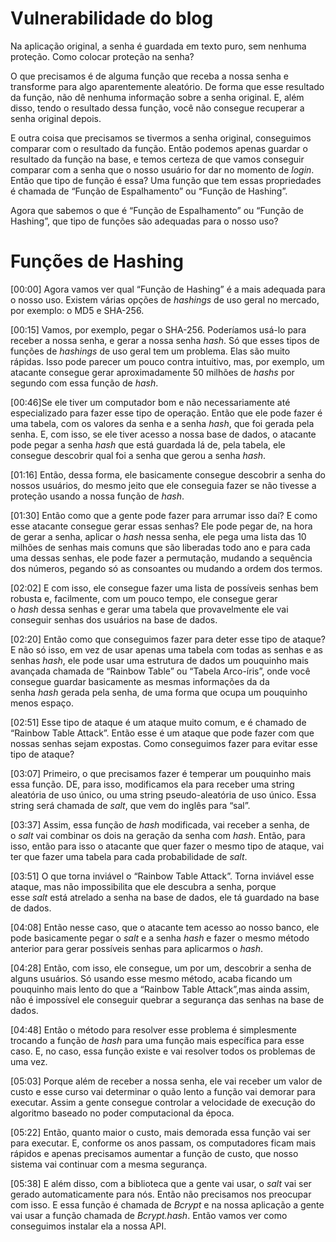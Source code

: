 # Vulnerabilidade do blog

Na aplicação original, a senha é guardada em texto puro, sem nenhuma proteção. Como colocar proteção na senha?



O que precisamos é de alguma função que receba a nossa senha e transforme para algo aparentemente aleatório. De forma que esse resultado da função, não dê nenhuma informação sobre a senha original. E, além disso, tendo o resultado dessa função, você não consegue recuperar a senha original depois.



E outra coisa que precisamos se tivermos a senha original, conseguimos comparar com o resultado da função. Então podemos apenas guardar o resultado da função na base, e temos certeza de que vamos conseguir comparar com a senha que o nosso usuário for dar no momento de *login*. Então que tipo de função é essa? Uma função que tem essas propriedades é chamada de “Função de Espalhamento” ou “Função de Hashing”.



Agora que sabemos o que é “Função de Espalhamento” ou “Função de Hashing”, que tipo de funções são adequadas para o nosso uso?



# Funções de Hashing

[00:00] Agora vamos ver qual “Função de Hashing” é a mais adequada para o nosso uso. Existem várias opções de *hashings* de uso geral no mercado, por exemplo: o MD5 e SHA-256.

[00:15] Vamos, por exemplo, pegar o SHA-256. Poderíamos usá-lo para receber a nossa senha, e gerar a nossa senha *hash*. Só que esses tipos de funções de *hashings* de uso geral tem um problema. Elas são muito rápidas. Isso pode parecer um pouco contra intuitivo, mas, por exemplo, um atacante consegue gerar aproximadamente 50 milhões de *hashs* por segundo com essa função de *hash*.

[00:46]Se ele tiver um computador bom e não necessariamente até especializado para fazer esse tipo de operação. Então que ele pode fazer é uma tabela, com os valores da senha e a senha *hash*, que foi gerada pela senha. E, com isso, se ele tiver acesso a nossa base de dados, o atacante pode pegar a senha *hash* que está guardada lá de, pela tabela, ele consegue descobrir qual foi a senha que gerou a senha *hash*.

[01:16] Então, dessa forma, ele basicamente consegue descobrir a senha do nossos usuários, do mesmo jeito que ele conseguia fazer se não tivesse a proteção usando a nossa função de *hash*.

[01:30] Então como que a gente pode fazer para arrumar isso daí? E como esse atacante consegue gerar essas senhas? Ele pode pegar de, na hora de gerar a senha, aplicar o *hash* nessa senha, ele pega uma lista das 10 milhões de senhas mais comuns que são liberadas todo ano e para cada uma dessas senhas, ele pode fazer a permutação, mudando a sequência dos números, pegando só as consoantes ou mudando a ordem dos termos.

[02:02] E com isso, ele consegue fazer uma lista de possíveis senhas bem robusta e, facilmente, com um pouco tempo, ele consegue gerar o *hash* dessa senhas e gerar uma tabela que provavelmente ele vai conseguir senhas dos usuários na base de dados.

[02:20] Então como que conseguimos fazer para deter esse tipo de ataque? E não só isso, em vez de usar apenas uma tabela com todas as senhas e as senhas *hash*, ele pode usar uma estrutura de dados um pouquinho mais avançada chamada de “Rainbow Table” ou “Tabela Arco-íris”, onde você consegue guardar basicamente as mesmas informações da da senha *hash* gerada pela senha, de uma forma que ocupa um pouquinho menos espaço.

[02:51] Esse tipo de ataque é um ataque muito comum, e é chamado de “Rainbow Table Attack”. Então esse é um ataque que pode fazer com que nossas senhas sejam expostas. Como conseguimos fazer para evitar esse tipo de ataque?

[03:07] Primeiro, o que precisamos fazer é temperar um pouquinho mais essa função. DE, para isso, modificamos ela para receber uma string aleatória de uso único, ou uma string pseudo-aleatória de uso único. Essa string será chamada de *salt*, que vem do inglês para “sal”.

[03:37] Assim, essa função de *hash* modificada, vai receber a senha, de o *salt* vai combinar os dois na geração da senha com *hash*. Então, para isso, então para isso o atacante que quer fazer o mesmo tipo de ataque, vai ter que fazer uma tabela para cada probabilidade de *salt*.

[03:51] O que torna inviável o “Rainbow Table Attack”. Torna inviável esse ataque, mas não impossibilita que ele descubra a senha, porque esse *salt* está atrelado a senha na base de dados, ele tá guardado na base de dados.

[04:08] Então nesse caso, que o atacante tem acesso ao nosso banco, ele pode basicamente pegar o *salt* e a senha *hash* e fazer o mesmo método anterior para gerar possíveis senhas para aplicarmos o *hash*.

[04:28] Então, com isso, ele consegue, um por um, descobrir a senha de alguns usuários. Só usando esse mesmo método, acaba ficando um pouquinho mais lento do que a “Rainbow Table Attack”,mas ainda assim, não é impossível ele conseguir quebrar a segurança das senhas na base de dados.

[04:48] Então o método para resolver esse problema é simplesmente trocando a função de *hash* para uma função mais específica para esse caso. E, no caso, essa função existe e vai resolver todos os problemas de uma vez.

[05:03] Porque além de receber a nossa senha, ele vai receber um valor de custo e esse curso vai determinar o quão lento a função vai demorar para executar. Assim a gente consegue controlar a velocidade de execução do algoritmo baseado no poder computacional da época.

[05:22] Então, quanto maior o custo, mais demorada essa função vai ser para executar. E, conforme os anos passam, os computadores ficam mais rápidos e apenas precisamos aumentar a função de custo, que nosso sistema vai continuar com a mesma segurança.

[05:38] E além disso, com a biblioteca que a gente vai usar, o *salt* vai ser gerado automaticamente para nós. Então não precisamos nos preocupar com isso. E essa função é chamada de *Bcrypt* e na nossa aplicação a gente vai usar a função chamada de *Bcrypt.hash*. Então vamos ver como conseguimos instalar ela a nossa API.


